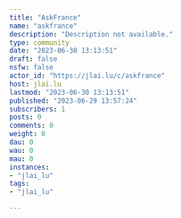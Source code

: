 ```yaml
---
title: "AskFrance" 
name: "askfrance"
description: "Description not available."
type: community
date: "2023-06-30 13:13:51"
draft: false
nsfw: false
actor_id: "https://jlai.lu/c/askfrance"
host: jlai.lu
lastmod: "2023-06-30 13:13:51"
published: "2023-06-29 13:57:24"
subscribers: 1
posts: 0
comments: 0
weight: 0
dau: 0
wau: 0
mau: 0
instances:
- "jlai_lu"
tags: 
- "jlai_lu"

---
```

